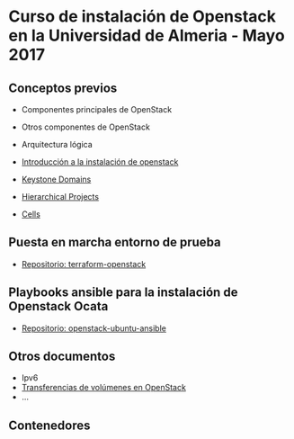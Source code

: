 # Curso de instalación de Openstack en la Universidad de Almeria - Mayo 2017

## Conceptos previos

* Componentes principales de OpenStack
* Otros componentes de OpenStack
* Arquitectura lógica
* [Introducción a la instalación de openstack](https://iesgn.github.io/curso-ual17/instalacion_openstack.html#/)

* [Keystone Domains](https://wiki.openstack.org/wiki/Domains)
* [Hierarchical Projects](https://specs.openstack.org/openstack/keystone-specs/specs/juno/hierarchical_multitenancy.html)
* [Cells](https://docs.openstack.org/developer/nova/cells.html#manifesto)

 ## Puesta en marcha entorno de prueba

 * [Repositorio: terraform-openstack](https://github.com/iesgn/terraform-openstack/)

 ## Playbooks ansible para la instalación de Openstack Ocata

 * [Repositorio: openstack-ubuntu-ansible](https://github.com/iesgn/openstack-ubuntu-ansible/tree/ocata)

 ## Otros documentos

 * Ipv6
 * [Transferencias de volúmenes en OpenStack](http://www.josedomingo.org/pledin/2016/04/transferencias-de-volumenes-en-openstack/)
 * ...

 ## Contenedores
